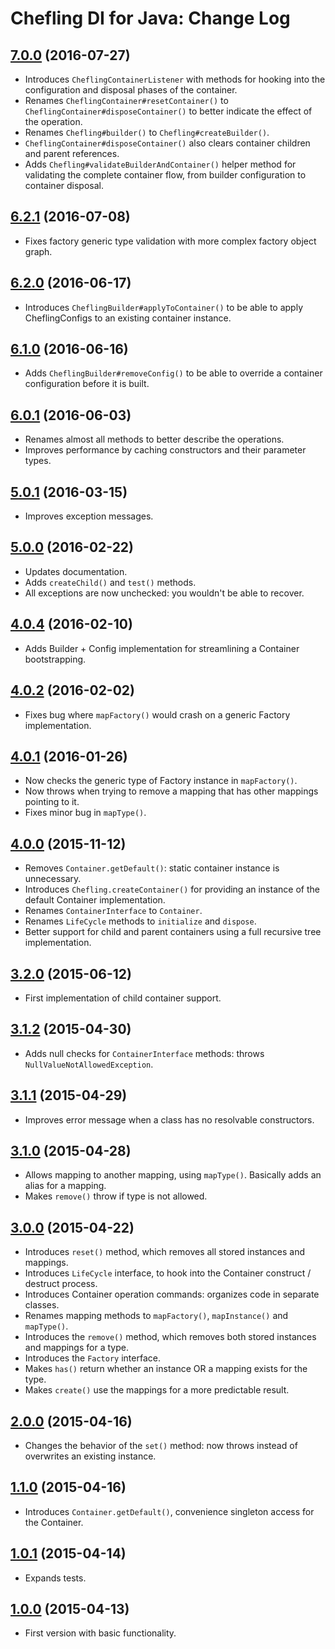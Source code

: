 # Chefling DI for Java: Change Log

## [7.0.0](../../tree/v7.0.0) (2016-07-27)

- Introduces `CheflingContainerListener` with methods for hooking into the configuration and
disposal phases of the container.
- Renames `CheflingContainer#resetContainer()` to `CheflingContainer#disposeContainer()` to better
indicate the effect of the operation.
- Renames `Chefling#builder()` to `Chefling#createBuilder()`.
- `CheflingContainer#disposeContainer()` also clears container children and parent references.
- Adds `Chefling#validateBuilderAndContainer()` helper method for validating the complete container
flow, from builder configuration to container disposal.

## [6.2.1](../../tree/v6.2.1) (2016-07-08)

- Fixes factory generic type validation with more complex factory object graph.

## [6.2.0](../../tree/v6.2.0) (2016-06-17)

- Introduces `CheflingBuilder#applyToContainer()` to be able to apply CheflingConfigs to an existing
container instance.

## [6.1.0](../../tree/v6.1.0) (2016-06-16)

- Adds `CheflingBuilder#removeConfig()` to be able to override a container configuration before it
is built.

## [6.0.1](../../tree/v6.0.1) (2016-06-03)

- Renames almost all methods to better describe the operations.
- Improves performance by caching constructors and their parameter types.

## [5.0.1](../../tree/v5.0.1) (2016-03-15)

- Improves exception messages.

## [5.0.0](../../tree/v5.0.0) (2016-02-22)

- Updates documentation.
- Adds `createChild()` and `test()` methods.
- All exceptions are now unchecked: you wouldn't be able to recover.

## [4.0.4](../../tree/v4.0.4) (2016-02-10)

- Adds Builder + Config implementation for streamlining a Container bootstrapping.

## [4.0.2](../../tree/v4.0.2) (2016-02-02)

- Fixes bug where `mapFactory()` would crash on a generic Factory implementation.

## [4.0.1](../../tree/v4.0.1) (2016-01-26)

- Now checks the generic type of Factory instance in `mapFactory()`.
- Now throws when trying to remove a mapping that has other mappings pointing to it.
- Fixes minor bug in `mapType()`.

## [4.0.0](../../tree/v4.0.0) (2015-11-12)

- Removes `Container.getDefault()`: static container instance is unnecessary.
- Introduces `Chefling.createContainer()` for providing an instance of the default Container
implementation.
- Renames `ContainerInterface` to `Container`.
- Renames `LifeCycle` methods to `initialize` and `dispose`.
- Better support for child and parent containers using a full recursive tree implementation.

## [3.2.0](../../tree/v3.2.0) (2015-06-12)

- First implementation of child container support.

## [3.1.2](../../tree/v3.1.2) (2015-04-30)

- Adds null checks for `ContainerInterface` methods: throws `NullValueNotAllowedException`.

## [3.1.1](../../tree/v3.1.1) (2015-04-29)

- Improves error message when a class has no resolvable constructors.

## [3.1.0](../../tree/v3.1.0) (2015-04-28)

- Allows mapping to another mapping, using `mapType()`. Basically adds an alias for a mapping.
- Makes `remove()` throw if type is not allowed.

## [3.0.0](../../tree/v3.0.0) (2015-04-22)

- Introduces `reset()` method, which removes all stored instances and mappings.
- Introduces `LifeCycle` interface, to hook into the Container construct / destruct process.
- Introduces Container operation commands: organizes code in separate classes.
- Renames mapping methods to `mapFactory()`, `mapInstance()` and `mapType()`.
- Introduces the `remove()` method, which removes both stored instances and mappings for a type.
- Introduces the `Factory` interface.
- Makes `has()` return whether an instance OR a mapping exists for the type.
- Makes `create()` use the mappings for a more predictable result.

## [2.0.0](../../tree/v2.0.0) (2015-04-16)

- Changes the behavior of the `set()` method: now throws instead of overwrites an existing instance.

## [1.1.0](../../tree/v1.1.0) (2015-04-16)

- Introduces `Container.getDefault()`, convenience singleton access for the Container.

## [1.0.1](../../tree/v1.0.1) (2015-04-14)

- Expands tests.

## [1.0.0](../../tree/v1.0.0) (2015-04-13)

- First version with basic functionality.
